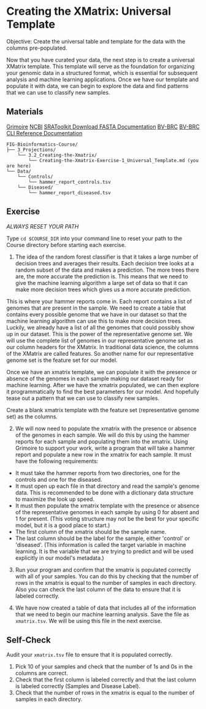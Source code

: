 # Creating the XMatrix: Universal Template

Objective: Create the universal table and template for the data with the columns pre-populated.

Now that you have curated your data, the next step is to create a universal XMatrix template. This template will serve as the foundation for organizing your genomic data in a structured format, which is essential for subsequent analysis and machine learning applications. Once we have our template and populate it with data, we can begin to explore the data and find patterns that we can use to classify new samples.

## Materials
[Grimoire](https://chat.openai.com/g/g-n7Rs0IK86-grimoire)
[NCBI](https://www.ncbi.nlm.nih.gov/)
[SRAToolkit Download FASTA Documentation](https://www.ncbi.nlm.nih.gov/books/NBK242621/)
[BV-BRC](https://bv-brc.org/)
[BV-BRC CLI Reference Documentation](https://www.bv-brc.org/docs/cli_tutorial/command_list/index.html)

```
FIG-Bioinformatics-Course/
├── 3_Projections/
    └── 3.2_Creating-the-Xmatrix/
        └── Creating-the-Xmatrix-Exercise-1_Universal_Template.md (you are here)
└── Data/
    └── Controls/
        └── hammer_report_controls.tsv
    └── Diseased/
        └── hammer_report_diseased.tsv
```

## Exercise

*ALWAYS RESET YOUR PATH* 

Type `cd $COURSE_DIR` into your command line to reset your path to the Course directory before starting each exercise.

1. The idea of the random forest classifier is that it takes a large number of decision trees and averages their results. Each decision tree looks at a random subset of the data and makes a prediction. The more trees there are, the more accurate the prediction is. This means that we need to give the machine learning algorithm a large set of data so that it can make more decision trees which gives us a more accurate prediction. 

This is where your hammer reports come in. Each report contains a list of genomes that are present in the sample. We need to create a table that contains every possible genome that we have in our dataset so that the machine learning algorithm can use this to make more decision trees. Luckily, we already have a list of all the genomes that could possibly show up in our dataset. This is the power of the representative genome set. We will use the complete list of genomes in our representative genome set as our column headers for the XMatrix. In traditional data science, the columns of the XMatrix are called features. So another name for our representative genome set is the feature set for our model.

Once we have an xmatrix template, we can populate it with the presence or absence of the genomes in each sample making our dataset ready for machine learning. After we have the xmatrix populated, we can then explore it programmatically to find the best parameters for our model. And hopefully tease out a pattern that we can use to classify new samples.

Create a blank xmatrix template with the feature set (representative genome set) as the columns.

2. We will now need to populate the xmatrix with the presence or absence of the genomes in each sample. We will do this by using the hammer reports for each sample and populating them into the xmatrix. Using Grimoire to support your work, write a program that will take a hammer report and populate a new row in the xmatrix for each sample. It must have the following requirements:

- It must take the hammer reports from two directories, one for the controls and one for the diseased.
- It must open up each file in that directory and read the sample's genome data. This is recommended to be done with a dictionary data structure to maximize the look up speed.
- It must then populate the xmatrix template with the presence or absence of the representative genomes in each sample by using 0 for absent and 1 for present. (This voting structure may not be the best for your specific model, but it is a good place to start.)
- The first column of the xmatrix should be the sample name.
- The last column should be the label for the sample, either 'control' or 'diseased'. (This information is called the target variable in machine learning. It is the variable that we are trying to predict and will be used explicitly in our model's metadata.)

3. Run your program and confirm that the xmatrix is populated correctly with all of your samples. You can do this by checking that the number of rows in the xmatrix is equal to the number of samples in each directory. Also you can check the last column of the data to ensure that it is labeled correctly.

4. We have now created a table of data that includes all of the information that we need to begin our machine learning analysis. Save the file as `xmatrix.tsv`. We will be using this file in the next exercise.

## Self-Check
Audit your `xmatrix.tsv` file to ensure that it is populated correctly. 
1. Pick 10 of your samples and check that the number of 1s and 0s in the columns are correct. 
2. Check that the first column is labeled correctly and that the last column is labeled correctly (Samples and Disease Label).
3. Check that the number of rows in the xmatrix is equal to the number of samples in each directory.






